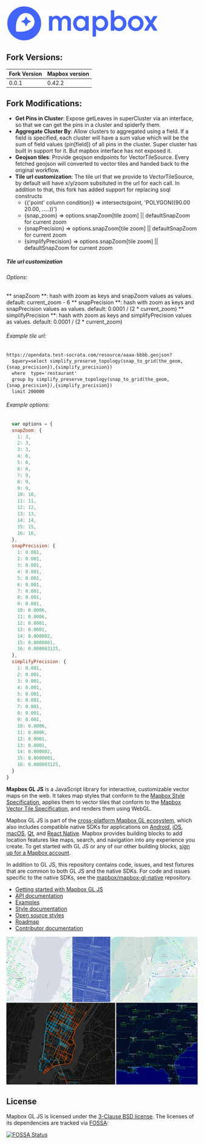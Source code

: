 [<img width="400" alt="Mapbox" src="docs/pages/assets/logo.png">](https://www.mapbox.com/)

## Fork Versions:

Fork Version | Mapbox version
------------ | -------------
0.0.1        | 0.42.2


## Fork Modifications:
 * **Get Pins in Cluster**: Expose getLeaves in superCluster via an interface, so that we can get the pins in a cluster and spiderfy them.
 * **Aggregate Cluster By**: Allow clusters to aggregated using a field. If a field is specified, each cluster will have a sum value which will be the sum of field values (pin[field]) of all pins in the cluster. Super cluster has built in support for it. But mapbox interface has not exposed it.
 * **Geojson tiles**: Provide geojson endpoints for VectorTileSource. Every fetched geojson will converted to vector tiles and handed back to the original workflow.
 * **Tile url customization**: The tile url that we provide to VectorTileSource, by default will have x/y/zoom subsituted in the url for each call. In addition to that, this fork has added support for replacing soql constructs
   *  \{\{'point' column condition\}\} => intersects(point, 'POLYGON((90.00 20.00, .....))')
   * {snap_zoom} => options.snapZoom[tile zoom] || defaultSnapZoom for current zoom
   * {snapPrecision} => options.snapZoom[tile zoom] || defaultSnapZoom for current zoom
   * {simplifyPrecision} => options.snapZoom[tile zoom] || defaultSnapZoom for current zoom

##### Tile url customization
###### Options:
** snapZoom **: hash with zoom as keys and snapZoom values as values. default: current_zoom - 6
** snapPrecision **: hash with zoom as keys and snapPrecision values as values. default: 0.0001 / (2 * current_zoom)
** simplifyPrecision **: hash with zoom as keys and simplifyPrecision values as values. default: 0.0001 / (2 * current_zoom)

###### Example tile url:
```
https://opendata.test-socrata.com/resource/aaaa-bbbb.geojson?
  $query=select simplify_preserve_topology(snap_to_grid(the_geom,{snap_precision}),{simplify_precision})
  where  type='restaurant'
  group by simplify_preserve_topology(snap_to_grid(the_geom, {snap_precision}),{simplify_precision})
  limit 200000
```
###### Example options:
```javascript
  var options = {
  snapZoom: {
    1: 3,
    2: 3,
    3: 3,
    4: 6,
    5: 6,
    6: 6,
    7: 9,
    8: 9,
    9: 9,
    10: 10,
    11: 11,
    12: 12,
    13: 13,
    14: 14,
    15: 15,
    16: 16,
  },
  snapPrecision: {
    1: 0.001,
    2: 0.001,
    3: 0.001,
    4: 0.001,
    5: 0.001,
    6: 0.001,
    7: 0.001,
    8: 0.001,
    9: 0.001,
    10: 0.0006,
    11: 0.0006,
    12: 0.0001,
    13: 0.0001,
    14: 0.000002,
    15: 0.0000001,
    16: 0.000003125,
  },
  simplifyPrecision: {
    1: 0.001,
    2: 0.001,
    3: 0.001,
    4: 0.001,
    5: 0.001,
    6: 0.001,
    7: 0.001,
    8: 0.001,
    9: 0.001,
    10: 0.0006,
    11: 0.0006,
    12: 0.0001,
    13: 0.0001,
    14: 0.000002,
    15: 0.0000001,
    16: 0.000003125,
  }
}
```
**Mapbox GL JS** is a JavaScript library for interactive, customizable vector maps on the web. It takes map styles that conform to the
[Mapbox Style Specification](https://github.com/mapbox/mapbox-gl-js/style-spec/), applies them to vector tiles that
conform to the [Mapbox Vector Tile Specification](https://github.com/mapbox/vector-tile-spec), and renders them using
WebGL.

Mapbox GL JS is part of the [cross-platform Mapbox GL ecosystem](https://www.mapbox.com/maps/), which also includes
compatible native SDKs for applications on [Android](https://www.mapbox.com/android-sdk/),
[iOS](https://www.mapbox.com/ios-sdk/), [macOS](http://mapbox.github.io/mapbox-gl-native/macos),
[Qt](https://github.com/mapbox/mapbox-gl-native/tree/master/platform/qt), and [React Native](https://github.com/mapbox/react-native-mapbox-gl/). Mapbox provides building blocks to add location features like maps, search, and navigation into any experience you
create. To get started with GL JS or any of our other building blocks,
[sign up for a Mapbox account](https://www.mapbox.com/signup/).

In addition to GL JS, this repository contains code, issues, and test fixtures that are common to both GL JS and the
native SDKs. For code and issues specific to the native SDKs, see the
[mapbox/mapbox-gl-native](https://github.com/mapbox/mapbox-gl-native/) repository.

- [Getting started with Mapbox GL JS](https://www.mapbox.com/mapbox-gl-js/api/)
- [API documentation](https://www.mapbox.com/mapbox-gl-js/api/)
- [Examples](https://www.mapbox.com/mapbox-gl-js/examples/)
- [Style documentation](https://www.mapbox.com/mapbox-gl-js/style-spec/)
- [Open source styles](https://github.com/mapbox/mapbox-gl-styles)
- [Roadmap](https://www.mapbox.com/mapbox-gl-js/roadmap/)
- [Contributor documentation](https://github.com/mapbox/mapbox-gl-js/blob/master/CONTRIBUTING.md)

[<img width="981" alt="Mapbox GL gallery" src="docs/pages/assets/gallery.png">](https://www.mapbox.com/gallery/)

## License

Mapbox GL JS is licensed under the [3-Clause BSD license](https://github.com/mapbox/mapbox-gl-js/blob/master/LICENSE.txt).
The licenses of its dependencies are tracked via [FOSSA](https://app.fossa.io/projects/git%2Bhttps%3A%2F%2Fgithub.com%2Fmapbox%2Fmapbox-gl-js):

[![FOSSA Status](https://app.fossa.io/api/projects/git%2Bhttps%3A%2F%2Fgithub.com%2Fmapbox%2Fmapbox-gl-js.svg?type=large)](https://app.fossa.io/projects/git%2Bhttps%3A%2F%2Fgithub.com%2Fmapbox%2Fmapbox-gl-js?ref=badge_large)
